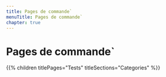 ```yaml
---
title: Pages de commande`
menuTitle: Pages de commande`
chapter: true
---
```


# Pages de commande`

{{% children titlePages="Tests" titleSections="Categories" %}}
